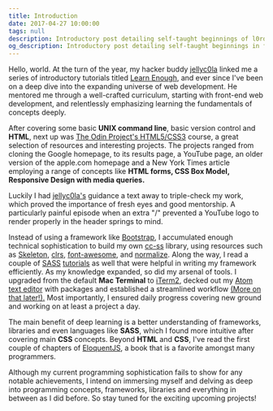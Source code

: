 ```yaml
---
title: Introduction
date: 2017-04-27 10:00:00
tags: null
description: Introductory post detailing self-taught beginnings of l0rdcafe in the front end development path using resources such as Michael Hartl's Learn Enough series, the Odin Project's web dev track, EloquentJS and commenting on technologies like SASS preprocessors, iTerm2 command line terminal, Atom text editor and my personal experience with building my own CSS framework combining Normalize, Skeleton, clrs, font awesome libraries into cc-ss.
og_description: Introductory post detailing self-taught beginnings in front end development path using resources such as Michael Hartl's Learn Enough series, EloquentJS and  technologies like SASS preprocessors, iTerm2 command line terminal,and building my own CSS framework titled cc-ss.
---
```


Hello, world. At the turn of the year, my hacker buddy [jellyc0la](https://github.com/jellyc0la) linked me a series of introductory tutorials titled [Learn Enough](http://learnenough.com/), and ever since I've been on a deep dive into the expanding universe of web development. He mentored me through a well-crafted curriculum, starting with front-end web development, and relentlessly emphasizing learning the fundamentals of concepts deeply.

After covering some basic **UNIX command line**, basic version control and **HTML**, next up was [The Odin Project's HTML5/CSS3](https://www.theodinproject.com/courses/html5-and-css3) course, a great selection of resources and interesting projects. The projects ranged from cloning the Google homepage, to its results page, a YouTube page, an older version of the apple.com homepage and a New York Times article employing a range of concepts like **HTML forms, CSS Box Model, Responsive Design with media queries.**

Luckily I had [jellyc0la's](https://github.com/jellyc0la) guidance a text away to triple-check my work, which proved the importance of fresh eyes and good mentorship. A particularly painful episode when an extra "/" prevented a YouTube logo to render properly in the header springs to mind.

Instead of using a framework like [Bootstrap](http://getbootstrap.com/), I accumulated enough technical sophistication to build my own [cc-ss](https://github.com/l0rdcafe/cc-ss) library, using resources such as [Skeleton](http://getskeleton.com/), [clrs](http://clrs.cc/), [font-awesome](http://fontawesome.io/), and [normalize](https://necolas.github.io/normalize.css/). Along the way, I read a couple of [SASS](http://thesassway.com/) [tutorials](https://learnxinyminutes.com/docs/sass/) as well that were helpful in writing my framework efficiently. As my knowledge expanded, so did my arsenal of tools. I upgraded from the default **Mac Terminal** to [iTerm2](https://www.iterm2.com/), decked out my [Atom text editor](https://atom.io/) with packages and established a streamlined workflow [(More on that later!).](#newdev) Most importantly, I ensured daily progress covering new ground and working on at least a project a day.

The main benefit of deep learning is a better understanding of frameworks, libraries and even languages like **SASS**, which I found more intuitive after covering main **CSS** concepts. Beyond **HTML** and **CSS**, I've read the first couple of chapters of [EloquentJS](http://eloquentjavascript.net/), a book that is a favorite amongst many programmers.

Although my current programming sophistication fails to show for any notable achievements, I intend on immersing myself and delving as deep into programming concepts, frameworks, libraries and everything in between as I did before. So stay tuned for the exciting upcoming projects!
